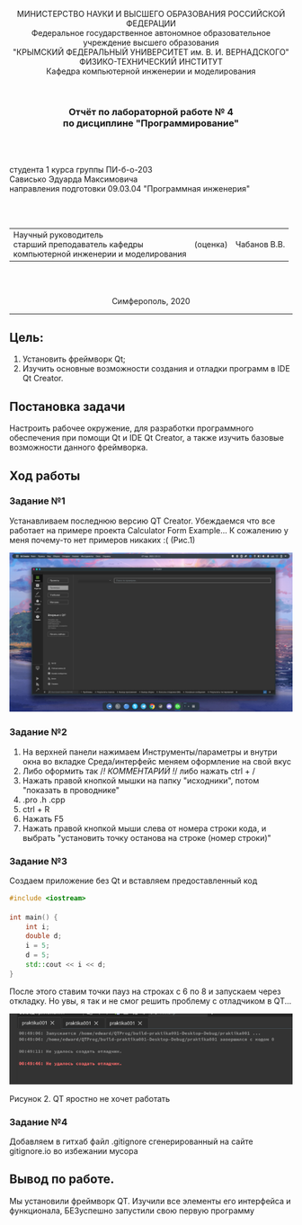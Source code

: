 ﻿
<p align="center">МИНИСТЕРСТВО НАУКИ  И ВЫСШЕГО ОБРАЗОВАНИЯ РОССИЙСКОЙ ФЕДЕРАЦИИ<br>
Федеральное государственное автономное образовательное учреждение высшего образования<br>
"КРЫМСКИЙ ФЕДЕРАЛЬНЫЙ УНИВЕРСИТЕТ им. В. И. ВЕРНАДСКОГО"<br>
ФИЗИКО-ТЕХНИЧЕСКИЙ ИНСТИТУТ<br>
Кафедра компьютерной инженерии и моделирования</p>
<br>
<h3 align="center">Отчёт по лабораторной работе № 4<br> по дисциплине "Программирование"</h3>
<br><br>
<p>студента 1 курса группы ПИ-б-о-203<br>
Сависько Эдуарда Максимовича<br>
направления подготовки 09.03.04 "Программная инженерия"</p>
<br><br>
<table>
<tr><td>Научный руководитель<br> старший преподаватель кафедры<br> компьютерной инженерии и моделирования</td>
<td>(оценка)</td>
<td>Чабанов В.В.</td>
</tr>
</table>
<br><br>
<p align="center">Симферополь, 2020</p>
<hr>

## Цель:

1. Установить фреймворк Qt;
2. Изучить основные возможности создания и отладки программ в IDE Qt Creator.

## Постановка задачи
Настроить рабочее окружение, для разработки программного обеспечения при помощи Qt и IDE Qt Creator, а также изучить базовые возможности данного фреймворка.

## Ход работы

### Задание №1

Устанавливаем последнюю версию QT Creator. Убеждаемся что все работает на примере проекта Calculator Form Example... К сожалению у меня почему-то нет примеров никаких :( (Рис.1)

![Рис. 1](./images/First.png)



### Задание №2

1. На верхней панели нажимаем Инструменты/параметры и внутри окна во вкладке Среда/интерфейс меняем оформление на свой вкус
2. Либо оформить так /*! КОММЕНТАРИЙ !*/ либо нажать ctrl + /
3. Нажать правой кнопкой мышки на папку "исходники", потом "показать в проводнике"
4. .pro .h .cpp
5. ctrl + R
6. Нажать F5
7. Нажать правой кнопкой мыши слева от номера строки кода, и выбрать "установить точку останова на строке (номер строки)"

### Задание №3

Создаем приложение без Qt и вставляем предоставленный код

```c++
#include <iostream>
 
int main() {
    int i;
    double d;
    i = 5;
    d = 5;
    std::cout << i << d;
}
```

После этого ставим точки пауз на строках с 6 по 8 и запускаем через откладку. Но увы, я так и не смог решить проблему с отладчиком в QT...

![Рис. 2](./images/Second.png)

Рисунок 2. QT яростно не хочет работать



### Задание №4

Добавляем в гитхаб файл .gitignore сгенерированный на сайте gitignore.io во избежании мусора

## Вывод по работе. 

Мы установили фреймворк QT. Изучили все элементы его интерфейса и функционала, 
БЕЗуспешно запустили свою первую программу
